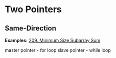 # Two Pointers

## Same-Direction
__Examples:__
[209. Minimum Size Subarray Sum](https://leetcode.com/problems/minimum-size-subarray-sum/)

master pointer - for loop
slave pointer - while loop
